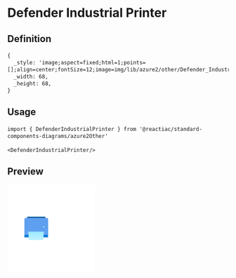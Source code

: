 # Defender Industrial Printer

## Definition

```
{
  _style: 'image;aspect=fixed;html=1;points=[];align=center;fontSize=12;image=img/lib/azure2/other/Defender_Industrial_Printer.svg;strokeColor=none;',
  _width: 68,
  _height: 68,
}
```

## Usage

```
import { DefenderIndustrialPrinter } from '@reactiac/standard-components-diagrams/azure2Other'

<DefenderIndustrialPrinter/>
```

## Preview

<img src="./defender-industrial-printer.png" width="200"/>

